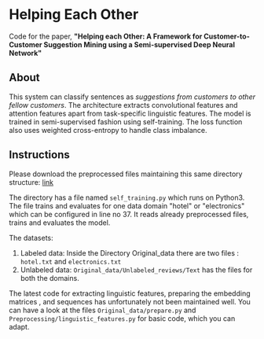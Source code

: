 # Helping Each Other
Code for the paper, **"Helping each Other: A Framework for Customer-to-Customer Suggestion Mining using a Semi-supervised Deep Neural Network"**

## About
This system can classify sentences as *suggestions from customers to other fellow customers*. The architecture extracts convolutional features and attention features apart from task-specific linguistic features. The model is trained in semi-supervised fashion using self-training. The loss function also uses weighted cross-entropy to handle class imbalance. 


## Instructions 
Please download the preprocessed files maintaining this same directory structure: [link](https://drive.google.com/open?id=1q3IUfAlBuUiIN5pyxgOqa4EqJSVZb500)

The directory has a file named `self_training.py` which runs on Python3. 
The file trains and evaluates for one data domain "hotel" or "electronics" which can be configured in line no 37. 
It reads already preprocessed files, trains and evaluates the model. 

The datasets:
1. Labeled data: Inside the Directory Original_data there are two files : `hotel.txt` and `electronics.txt`
2. Unlabeled data: `Original_data/Unlabeled_reviews/Text` has the files for both the domains.

The latest code for extracting linguistic features, preparing the embedding matrices , and sequences has unfortunately not been maintained well. You can have a look at the files `Original_data/prepare.py` and `Preprocessing/linguistic_features.py` for basic code, which you can adapt. 
